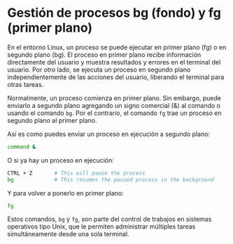 # Gestión de procesos bg (fondo) y fg (primer plano)

En el entorno Linux, un proceso se puede ejecutar en primer plano (fg) o en segundo plano (bg). El proceso en primer plano recibe información directamente del usuario y muestra resultados y errores en el terminal del usuario. Por otro lado, se ejecuta un proceso en segundo plano independientemente de las acciones del usuario, liberando el terminal para otras tareas.

Normalmente, un proceso comienza en primer plano. Sin embargo, puede enviarlo a segundo plano agregando un signo comercial (&) al comando o usando el comando `bg`. Por el contrario, el comando `fg` trae un proceso en segundo plano al primer plano.

Así es como puedes enviar un proceso en ejecución a segundo plano:

```bash
command &
```

O si ya hay un proceso en ejecución:

```bash
CTRL + Z       # This will pause the process
bg             # This resumes the paused process in the background
```

Y para volver a ponerlo en primer plano:

```bash
fg
``` 

Estos comandos, `bg` y `fg`, son parte del control de trabajos en sistemas operativos tipo Unix, que le permiten administrar múltiples tareas simultáneamente desde una sola terminal.